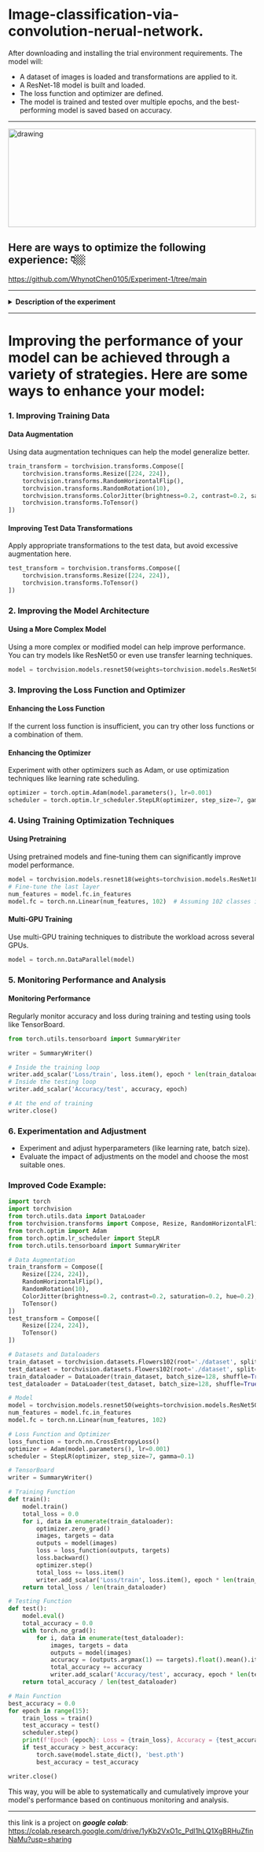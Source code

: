 # Image-classification-via-convolution-nerual-network.

After downloading and installing the trial environment requirements.
<be />
The model will:
- A dataset of images is loaded and transformations are applied to it.
- A ResNet-18 model is built and loaded.
- The loss function and optimizer are defined.
- The model is trained and tested over multiple epochs, and the best-performing model is saved based on accuracy.
--- 

<img src="https://github.com/2aid-dev/Image-classification-via-convolution-nerual-network./assets/42585484/2c21cbdf-c608-4fa2-b09d-275ec5d4caaa" alt="drawing" width="100%" height="200"/>


## Here are ways to optimize the following experience: 👇🏼
https://github.com/WhynotChen0105/Experiment-1/tree/main

-----

<details>
  <summary> <b> Description of the experiment </b> </summary>
  
  In this experiment, we aim to classify images using a Convolutional Neural Network (CNN). The steps involved in this experiment are as follows:

  #### 1. Data Preparation
  - **Dataset Collection**: Gather a labeled dataset of images. Common datasets include CIFAR-10, MNIST, or a custom dataset.
  - **Data Preprocessing**: Normalize the images, resize them to a consistent size, and split the dataset into training, validation, and test sets.

  #### 2. Model Design
  - **Architecture Selection**: Choose an appropriate CNN architecture. For example, you can start with a simple model or use pre-trained models like ResNet50, VGG16, or MobileNet.
  - **Layer Configuration**: Configure the layers of the CNN, including convolutional layers, pooling layers, dropout layers, and fully connected layers.

  #### 3. Training the Model
  - **Loss Function**: Select a suitable loss function such as categorical cross-entropy for multi-class classification.
  - **Optimizer**: Choose an optimizer like Adam, SGD, or RMSprop to minimize the loss function.
  - **Data Augmentation**: Apply data augmentation techniques such as rotation, flipping, and zooming to increase the variability of the training data.
  - **Training Process**: Train the CNN on the training dataset, monitor the performance on the validation set, and adjust hyperparameters as needed.

  #### 4. Model Evaluation
  - **Performance Metrics**: Evaluate the model using metrics such as accuracy, precision, recall, and F1-score on the test dataset.
  - **Confusion Matrix**: Analyze the confusion matrix to understand the classification performance for each class.

  #### 5. Fine-Tuning and Optimization
  - **Hyperparameter Tuning**: Experiment with different hyperparameters like learning rate, batch size, and the number of epochs.
  - **Transfer Learning**: Utilize pre-trained models and fine-tune them on the specific dataset to improve performance.
  - **Regularization Techniques**: Implement techniques like dropout and batch normalization to prevent overfitting.

  #### 6. Deployment
  - **Model Export**: Save the trained model in a suitable format for deployment.
  - **Inference Pipeline**: Develop an inference pipeline to classify new images in real-time or batch mode.
  - **Deployment Environment**: Deploy the model to a production environment such as a cloud service, edge device, or mobile application.

  By following these steps, the experiment aims to achieve high accuracy in image classification tasks using CNNs.
</details>


***


# Improving the performance of your model can be achieved through a variety of strategies. Here are some ways to enhance your model:

### 1. **Improving Training Data**

#### Data Augmentation
Using data augmentation techniques can help the model generalize better.

```python
train_transform = torchvision.transforms.Compose([
    torchvision.transforms.Resize([224, 224]),
    torchvision.transforms.RandomHorizontalFlip(),
    torchvision.transforms.RandomRotation(10),
    torchvision.transforms.ColorJitter(brightness=0.2, contrast=0.2, saturation=0.2, hue=0.2),
    torchvision.transforms.ToTensor()
])
```

#### Improving Test Data Transformations
Apply appropriate transformations to the test data, but avoid excessive augmentation here.

```python
test_transform = torchvision.transforms.Compose([
    torchvision.transforms.Resize([224, 224]),
    torchvision.transforms.ToTensor()
])
```

### 2. **Improving the Model Architecture**

#### Using a More Complex Model
Using a more complex or modified model can help improve performance. You can try models like ResNet50 or even use transfer learning techniques.

```python
model = torchvision.models.resnet50(weights=torchvision.models.ResNet50_Weights.DEFAULT)
```

### 3. **Improving the Loss Function and Optimizer**

#### Enhancing the Loss Function
If the current loss function is insufficient, you can try other loss functions or a combination of them.

#### Enhancing the Optimizer
Experiment with other optimizers such as Adam, or use optimization techniques like learning rate scheduling.

```python
optimizer = torch.optim.Adam(model.parameters(), lr=0.001)
scheduler = torch.optim.lr_scheduler.StepLR(optimizer, step_size=7, gamma=0.1)
```

### 4. **Using Training Optimization Techniques**

#### Using Pretraining
Using pretrained models and fine-tuning them can significantly improve model performance.

```python
model = torchvision.models.resnet18(weights=torchvision.models.ResNet18_Weights.DEFAULT)
# Fine-tune the last layer
num_features = model.fc.in_features
model.fc = torch.nn.Linear(num_features, 102)  # Assuming 102 classes in the Flowers102 dataset
```

#### Multi-GPU Training
Use multi-GPU training techniques to distribute the workload across several GPUs.

```python
model = torch.nn.DataParallel(model)
```

### 5. **Monitoring Performance and Analysis**

#### Monitoring Performance
Regularly monitor accuracy and loss during training and testing using tools like TensorBoard.

```python
from torch.utils.tensorboard import SummaryWriter

writer = SummaryWriter()

# Inside the training loop
writer.add_scalar('Loss/train', loss.item(), epoch * len(train_dataloader) + i)
# Inside the testing loop
writer.add_scalar('Accuracy/test', accuracy, epoch)

# At the end of training
writer.close()
```

### 6. **Experimentation and Adjustment**
- Experiment and adjust hyperparameters (like learning rate, batch size).
- Evaluate the impact of adjustments on the model and choose the most suitable ones.

### Improved Code Example:

```python
import torch
import torchvision
from torch.utils.data import DataLoader
from torchvision.transforms import Compose, Resize, RandomHorizontalFlip, RandomRotation, ColorJitter, ToTensor
from torch.optim import Adam
from torch.optim.lr_scheduler import StepLR
from torch.utils.tensorboard import SummaryWriter

# Data Augmentation
train_transform = Compose([
    Resize([224, 224]),
    RandomHorizontalFlip(),
    RandomRotation(10),
    ColorJitter(brightness=0.2, contrast=0.2, saturation=0.2, hue=0.2),
    ToTensor()
])
test_transform = Compose([
    Resize([224, 224]),
    ToTensor()
])

# Datasets and Dataloaders
train_dataset = torchvision.datasets.Flowers102(root='./dataset', split='train', transform=train_transform, download=True)
test_dataset = torchvision.datasets.Flowers102(root='./dataset', split='val', transform=test_transform, download=True)
train_dataloader = DataLoader(train_dataset, batch_size=128, shuffle=True, drop_last=True)
test_dataloader = DataLoader(test_dataset, batch_size=128, shuffle=True, drop_last=True)

# Model
model = torchvision.models.resnet50(weights=torchvision.models.ResNet50_Weights.DEFAULT)
num_features = model.fc.in_features
model.fc = torch.nn.Linear(num_features, 102)

# Loss Function and Optimizer
loss_function = torch.nn.CrossEntropyLoss()
optimizer = Adam(model.parameters(), lr=0.001)
scheduler = StepLR(optimizer, step_size=7, gamma=0.1)

# TensorBoard
writer = SummaryWriter()

# Training Function
def train():
    model.train()
    total_loss = 0.0
    for i, data in enumerate(train_dataloader):
        optimizer.zero_grad()
        images, targets = data
        outputs = model(images)
        loss = loss_function(outputs, targets)
        loss.backward()
        optimizer.step()
        total_loss += loss.item()
        writer.add_scalar('Loss/train', loss.item(), epoch * len(train_dataloader) + i)
    return total_loss / len(train_dataloader)

# Testing Function
def test():
    model.eval()
    total_accuracy = 0.0
    with torch.no_grad():
        for i, data in enumerate(test_dataloader):
            images, targets = data
            outputs = model(images)
            accuracy = (outputs.argmax(1) == targets).float().mean().item()
            total_accuracy += accuracy
            writer.add_scalar('Accuracy/test', accuracy, epoch * len(test_dataloader) + i)
    return total_accuracy / len(test_dataloader)

# Main Function
best_accuracy = 0.0
for epoch in range(15):
    train_loss = train()
    test_accuracy = test()
    scheduler.step()
    print(f'Epoch {epoch}: Loss = {train_loss}, Accuracy = {test_accuracy}')
    if test_accuracy > best_accuracy:
        torch.save(model.state_dict(), 'best.pth')
        best_accuracy = test_accuracy

writer.close()
```

This way, you will be able to systematically and cumulatively improve your model's performance based on continuous monitoring and analysis.




---




this link is a project on ***google colab***:
https://colab.research.google.com/drive/1yKb2VxO1c_Pdl1hLQ1XgBRHuZfinNaMu?usp=sharing
